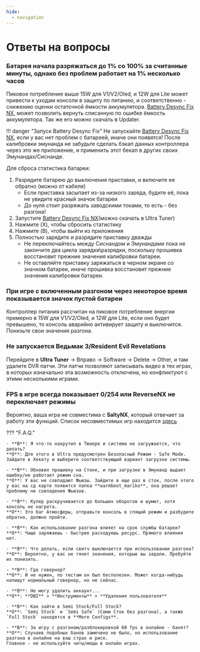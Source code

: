 ```yaml
---
hide:
  - navigation
---
```

# Ответы на вопросы

### **Батарея начала разряжаться до 1% со 100% за считанные минуты, однако без проблем работает на 1% несколько часов**
Пиковое потребление выше 15W для V1/V2/Oled, и 12W для Lite может привести к уходам консоли в защиту по питанию, и соответственно - снижению оценки остаточной ёмкости аккумулятора. [Battery Desync Fix NX](https://github.com/CTCaer/battery_desync_fix_nx), может позволить вернуть списанную по ошибке ёмкость аккумулятора. Так же его можно скачать в Updater.

!!! danger "Запуск Battery Desync Fix"
    Не запускайте [Battery Desync Fix NX](https://github.com/CTCaer/battery_desync_fix_nx), если у вас нет проблем с батареей, иначе они появятся! После калибровки эмунанда не забудьте сделать бэкап данных контроллера через это же приложение, и применить этот бекап в других своих Эмунандах/Сиснанде.

Для сброса статистика батареи:
1. Разрядите батарею до выключения приставки, и включите ее обратно (можно от кабеля)
   * Если приставка засыпает из-за низкого заряда, будите её, пока не увидите красный значок батареи
   * До нуля стоит разряжать заводскими токами, то есть - без разгона!
2. Запустите [Battery Desync Fix NX](https://github.com/CTCaer/battery_desync_fix_nx)(можно скачать в Ultra Tuner)
3. Нажмите (X), чтобы сбросить статистику
4. Нажмите (B), чтобы выйти из приложения 
5. Полностью зарядите и разрядите приставку дважды
   * Не переключайтесь между Сиснандом и Эмунандами пока не закончите два цикла зарядки\разрядки, поскольку прошивка восстановит прежние значения калибровки батареи.
   * Не оставляйте приставку заряжаться в черном экране со значком батареи, иначе прошивка восстановит прежние значения калибровки батареи.


### **При игре с включенным разгоном через некоторое время показывается значок пустой батареи**
Контроллер питания рассчитан на пиковое потребление энергии примерно в 15W для V1/V2/Oled, и 12W для Lite, если оно будет превышено, то консоль аварийно активирует защиту и выключится. Понизьте свои значения разгона. 


### **Не запускается Ведьмак 3/Resident Evil Revelations**
Перейдите в **Ultra Tuner** -> Вправо -> Software -> Delete -> Other, и там удалите DVR патчи. Эти патчи позволяют записывать видео в тех играх, в которых изначально эта возможность отключена, но конфликтуют с этими несколькими играми.


### **FPS в игре всегда показывает 0/254 или ReverseNX не переключает режимы**
Вероятно, ваша игра не совместима с **SaltyNX**, который отвечает за работу эти функций. Список несовместимых игр находится [здесь](https://github.com/masagrator/SaltyNX#list-of-titles-not-compatible-with-pluginspatches)

??? "F.A.Q."

    - **В**: Я что-то накрутил в Тюнере и система не загружается, что делать?            
    **О**: Для этого в Ultra предусмотрен Безопасный Режим - Safe Mode. Зайдите в Хекату и выберите соответствующий вариант загрузки системы.
    
    - **В**: Обновил прошивку на Стоке, и при загрузке в Эмунанд выдает ошибку/не работает режим сна.            
    **О**: У вас не совпадают Фьюзы. Зайдите в еще раз в сток, после этого у вас на сд карте появится папка **warmboot_mariko**, она решает проблему не совпадения Фьюзов.
    
    - **В**: Кулер раскручивается до больших оборотов и шумит, хотя консоль не нагрета.            
    **О**: Это баг Атмосферы, отправьте консоль в спящий режим и разбудите обратно, должно пройти.
    
    - **В**: Как использование разгона влияет на срок службы батареи?            
    **О**: Чаще заряжаешь - быстрее расходуешь ресурс. Прямого влияния нет. 
    
    - **В**: Что делать, если свитч выключается при использовании разгона?            
    **О**: Вероятно, у вас не тянет значения, которые вы задали. Пробуйте их понизить.
    
    - **В**: Где говернор?            
    **О**: И не нужен, по тестам он был бесполезен. Может когда-нибудь напишут нормальный говернор, но не сейчас.
    
    - **В**: Не могу удалить аккаунт...            
    **О**: **DBI** > **Инструменты** > **Удаления пользователя**
    
    - **В**: Как зайти в Semi Stock/Full Stock?            
    **О**: `Semi Stock` и `Semi Safe` (Семи Сток без разгона), а также `Full Stock` находятся в **More Configs**.
    
    - **В**: За игру с разгоном/разблокировкой 60 fps в онлайне - банят?            
    **О**: Случаев подобных банов замечено не было, но использование разгона в онлайне на ваш страх и риск.            
    Главное - не используйте читы/моды в онлайн играх.